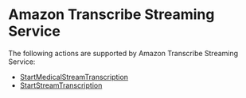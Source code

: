 # Amazon Transcribe Streaming Service<a name="API_Operations_Amazon_Transcribe_Streaming_Service"></a>

The following actions are supported by Amazon Transcribe Streaming Service:
+  [ StartMedicalStreamTranscription ](API_streaming_StartMedicalStreamTranscription.md) 
+  [ StartStreamTranscription ](API_streaming_StartStreamTranscription.md) 